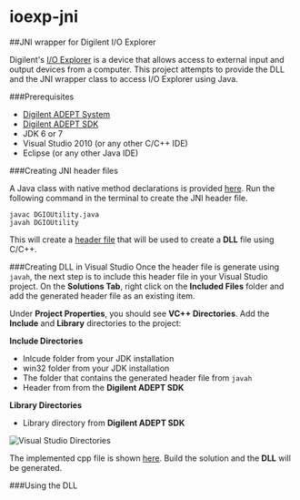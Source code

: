 ioexp-jni
=========

##JNI wrapper for Digilent I/O Explorer

Digilent's [I/O Explorer](https://www.digilentinc.com/Products/Detail.cfm?NavPath=2,719,834&Prod=IOEXPLORER-USB) is a device that allows access to external input and output devices from a computer. This project attempts to provide the DLL and the JNI wrapper class to access I/O Explorer using Java.


###Prerequisites
*  [Digilent ADEPT System](http://www.digilentinc.com/Products/Detail.cfm?Prod=ADEPT2) 
*  [Digilent ADEPT SDK](http://www.digilentinc.com/Products/Detail.cfm?Prod=ADEPT2) 
*  JDK 6 or 7
*  Visual Studio 2010 (or any other C/C++ IDE)
*  Eclipse (or any other Java IDE)

###Creating JNI header files

A Java class with native method declarations is provided [here](https://github.com/ggc-itec/ioexp-jni/blob/master/DGIO-JNI/src/DGIOUtility.java). Run the following command in the terminal to create the JNI header file.

```
javac DGIOUtility.java
javah DGIOUtility
```

This will create a [header file](https://github.com/ggc-itec/ioexp-jni/blob/master/DGIO-JNI/src/DGIOUtility.h) that will be used to create a **DLL** file using C/C++.


###Creating DLL in Visual Studio
Once the header file is generate using `javah`, the next step is to include this header file in your Visual Studio project. 
On the **Solutions Tab**, right click on the **Included Files** folder and add the generated header file as an existing item.

Under **Project Properties**, you should see **VC++ Directories**. Add the **Include** and **Library** directories to the project:

**Include Directories**
* Inlcude folder from your JDK installation 
* win32 folder from  your JDK installation
* The folder that contains the generated header file from `javah`
* Header from from the **Digilent ADEPT SDK**

**Library Directories**
* Library directory from **Digilent ADEPT SDK** 

![Visual Studio Directories](https://raw.github.com/ggc-itec/ioexp-jni/master/images/vs-properties.png)

The implemented cpp file is shown [here](https://github.com/ggc-itec/ioexp-jni/blob/master/DGIO-DLL/DGIO-DLL/DGIOUtility.cpp). Build the solution and the **DLL** will be generated.

###Using the DLL

